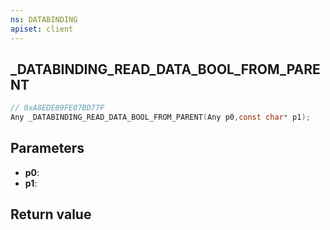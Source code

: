 ```yaml
---
ns: DATABINDING
apiset: client
---
```

## _DATABINDING_READ_DATA_BOOL_FROM_PARENT

```c
// 0xA8EDE09FE07BD77F
Any _DATABINDING_READ_DATA_BOOL_FROM_PARENT(Any p0,const char* p1);
```


## Parameters
* **p0**:
* **p1**:

## Return value